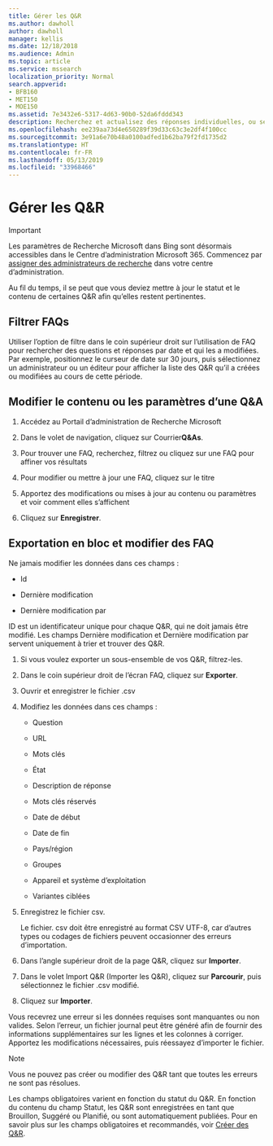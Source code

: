 ```yaml
---
title: Gérer les Q&R
ms.author: dawholl
author: dawholl
manager: kellis
ms.date: 12/18/2018
ms.audience: Admin
ms.topic: article
ms.service: mssearch
localization_priority: Normal
search.appverid:
- BFB160
- MET150
- MOE150
ms.assetid: 7e3432e6-5317-4d63-90b0-52da6fddd343
description: Recherchez et actualisez des réponses individuelles, ou servez-vous des outils de Recherche Microsoft disponibles pour les modifier tous à la fois
ms.openlocfilehash: ee239aa73d4e650289f39d33c63c3e2df4f100cc
ms.sourcegitcommit: 3e91a6e70b48a0100adfed1b62ba79f2fd1735d2
ms.translationtype: HT
ms.contentlocale: fr-FR
ms.lasthandoff: 05/13/2019
ms.locfileid: "33968466"
---
```

# <a name="manage-qas"></a>Gérer les Q&R

> [!IMPORTANT]
> Les paramètres de Recherche Microsoft dans Bing sont désormais accessibles dans le Centre d’administration Microsoft 365. Commencez par [assigner des administrateurs de recherche](https://docs.microsoft.com/fr-FR/microsoftsearch/setup-microsoft-search#step-2-assign-search-admin-and-search-editor) dans votre centre d’administration.
    
Au fil du temps, il se peut que vous deviez mettre à jour le statut et le contenu de certaines Q&R afin qu’elles restent pertinentes. 
  
## <a name="filter-qas"></a>Filtrer FAQs

Utiliser l’option de filtre dans le coin supérieur droit sur l’utilisation de FAQ pour rechercher des questions et réponses par date et qui les a modifiées. Par exemple, positionnez le curseur de date sur 30 jours, puis sélectionnez un administrateur ou un éditeur pour afficher la liste des Q&R qu’il a créées ou modifiées au cours de cette période.
  
## <a name="change-qa-content-or-settings"></a>Modifier le contenu ou les paramètres d’une Q&A

1. Accédez au Portail d’administration de Recherche Microsoft
    
2. Dans le volet de navigation, cliquez sur Courrier**Q&As**.
    
3. Pour trouver une FAQ, recherchez, filtrez ou cliquez sur une FAQ pour affiner vos résultats
    
4. Pour modifier ou mettre à jour une FAQ, cliquez sur le titre
    
5. Apportez des modifications ou mises à jour au contenu ou paramètres et voir comment elles s’affichent
    
6. Cliquez sur **Enregistrer**.
    
## <a name="bulk-export-and-edit-qas"></a>Exportation en bloc et modifier des FAQ

Ne jamais modifier les données dans ces champs :
  
- Id
    
- Dernière modification
    
- Dernière modification par
    
ID est un identificateur unique pour chaque Q&R, qui ne doit jamais être modifié. Les champs Dernière modification et Dernière modification par servent uniquement à trier et trouver des Q&R.
  
1. Si vous voulez exporter un sous-ensemble de vos Q&R, filtrez-les.
    
2. Dans le coin supérieur droit de l’écran FAQ, cliquez sur **Exporter**.
    
3. Ouvrir et enregistrer le fichier .csv
    
4. Modifiez les données dans ces champs :
    
   - Question
    
   - URL
      
   - Mots clés
    
   - État
    
   - Description de réponse
    
   - Mots clés réservés
    
   - Date de début
    
   - Date de fin
    
   - Pays/région
    
   - Groupes
    
   - Appareil et système d’exploitation
    
   - Variantes ciblées
    
5. Enregistrez le fichier csv.

    Le fichier. csv doit être enregistré au format CSV UTF-8, car d’autres types ou codages de fichiers peuvent occasionner des erreurs d’importation.
    
6. Dans l’angle supérieur droit de la page Q&R, cliquez sur **Importer**.
    
7. Dans le volet Import Q&R (Importer les Q&R), cliquez sur **Parcourir**, puis sélectionnez le fichier .csv modifié. 
    
8. Cliquez sur **Importer**.
    
Vous recevrez une erreur si les données requises sont manquantes ou non valides. Selon l’erreur, un fichier journal peut être généré afin de fournir des informations supplémentaires sur les lignes et les colonnes à corriger. Apportez les modifications nécessaires, puis réessayez d’importer le fichier.
  
> [!NOTE]
> Vous ne pouvez pas créer ou modifier des Q&R tant que toutes les erreurs ne sont pas résolues. 
  
Les champs obligatoires varient en fonction du statut du Q&R. En fonction du contenu du champ Statut, les Q&R sont enregistrées en tant que Brouillon, Suggéré ou Planifié, ou sont automatiquement publiées. Pour en savoir plus sur les champs obligatoires et recommandés, voir [Créer des Q&R](create-qas.md).

  

